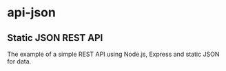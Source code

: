 # api-json
## Static JSON REST API

The example of a simple REST API using Node.js, Express and static JSON for data.
